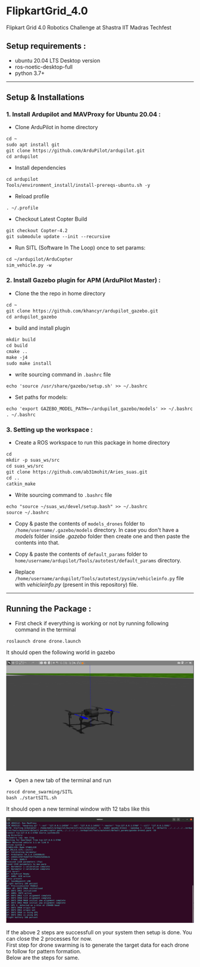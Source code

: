 # FlipkartGrid_4.0
Flipkart Grid 4.0 Robotics Challenge at Shastra IIT Madras Techfest

## Setup requirements :    
- ubuntu 20.04 LTS Desktop version
- ros-noetic-desktop-full
- python 3.7+

---
## Setup & Installations 

### 1. Install Ardupilot and MAVProxy for Ubuntu 20.04 :

- Clone ArduPilot in home directory
```
cd ~
sudo apt install git
git clone https://github.com/ArduPilot/ardupilot.git
cd ardupilot
```

- Install dependencies
```
cd ardupilot
Tools/environment_install/install-prereqs-ubuntu.sh -y
```

- Reload profile 
```
. ~/.profile
```

- Checkout Latest Copter Build
```
git checkout Copter-4.2
git submodule update --init --recursive
```

- Run SITL (Software In The Loop) once to set params:
```
cd ~/ardupilot/ArduCopter
sim_vehicle.py -w
```

### 2. Install Gazebo plugin for APM (ArduPilot Master) :
- Clone the the repo in home directory
```
cd ~
git clone https://github.com/khancyr/ardupilot_gazebo.git
cd ardupilot_gazebo
```

- build and install plugin
```
mkdir build
cd build
cmake ..
make -j4
sudo make install
```

- write sourcing command in `.bashrc` file
```
echo 'source /usr/share/gazebo/setup.sh' >> ~/.bashrc
```
- Set paths for models:
```
echo 'export GAZEBO_MODEL_PATH=~/ardupilot_gazebo/models' >> ~/.bashrc
. ~/.bashrc
```
### 3. Setting up the workspace :  
- Create a ROS workspace to run this package in home directory
```
cd
mkdir -p suas_ws/src
cd suas_ws/src
git clone https://github.com/ab31mohit/Aries_suas.git
cd ..
catkin_make
```

- Write sourcing command to `.bashrc` file
```
echo "source ~/suas_ws/devel/setup.bash" >> ~/.bashrc
source ~/.bashrc
```

- Copy & paste the contents of `models_drones` folder to `/home/username/.gazebo/models` directory. In case you don't have a *models* folder inside *.gazebo* folder then create one and then paste the contents into that.    

- Copy & paste the contents of `default_params` folder to `home/username/ardupilot/Tools/autotest/default_params` directory.   

- Replace `/home/username/ardupilot/Tools/autotest/pysim/vehicleinfo.py` file with *vehicleinfo.py* (present in this repository) file.

---

## Running the Package : 

- First check if everything is working or not by running following command in the terminal  
```
roslaunch drone drone.launch  
```

It should open the following world in gazebo    
<div align="center">
  <img src="img-videos/runway_world.png" alt="gazebo-world" />
</div>


- Open a new tab of the terminal and run
```
roscd drone_swarming/SITL
bash ./startSITL.sh
```
It should open a new terminal window with 12 tabs like this    
<div align="center">
  <img src="img-videos/SITL.png" alt="SITL-img" />
</div>

If the above 2 steps are successfull on your system then setup is done. You can close the 2 processes for now.    
First step for drone swarming is to generate the target data for each drone to follow for pattern formation.    
Below are the steps for same.


